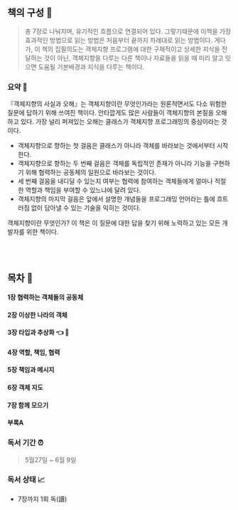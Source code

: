 ## 책의 구성 🎈
> 총 7장로 나눠지며, 유기적인 흐름으로 연결되어 있다. 
> 그렇기때문에 이책을 가장 효과적인 방법으로 읽는 방법은 처음부터 끝까지 차례대로 읽는 방법이다. 
> 게다가, 이 책의 집필의도는 객체지향 프로그램에 대한 구체적이고 상세한 지식을 전달하는 것이 아닌,
> 객체지향을 다루는 다른 책이나 자료들을 읽을 때 미리 알고 잇으면 도움될 기본배경과 지식을 다루는 책이다. 
 

### 요약 📜
『객체지향의 사실과 오해』는 객체지향이란 무엇인가라는 원론적면서도 다소 위험한 질문에 답하기 위해 쓰여진 책이다.
안타깝게도 많은 사람들이 객체지향의 본질을 오해하고 있다.
가장 널리 퍼져있는 오해는 클래스가 객체지향 프로그래밍의 중심이라는 것이다.
- 객체지향으로 향하는 첫 걸음은 클래스가 아니라 객체를 바라보는 것에서부터 시작한다.
- 객체지향으로 향하는 두 번째 걸음은 객체를 독립적인 존재가 아니라 기능을 구현하기 위해 협력하는 공동체의 일원으로 바라보는 것이다.
- 세 번째 걸음을 내디딜 수 있는지 여부는 협력에 참여하는 객체들에게 얼마나 적절한 역할과 책임을 부여할 수 있느냐에 달려 있다. 
- 객체지향의 마지막 걸음은 앞에서 설명한 개념들을 프로그래밍 언어라는 틀에 흐트러짐 없이 담아낼 수 있는 기술을 익히는 것이다. 

객체지향이란 무엇인가? 이 책은 이 질문에 대한 답을 찾기 위해 노력하고 있는 모든 개발자를 위한 책이다.


<br></br>

## 목차 🔻
#### 1장 협력하는 객체들의 공동체  
#### 2장 이상한 나라의 객체 
#### 3장 타입과 추상화    👈 👀
#### 4장 역할, 책임, 협력 
#### 5장 책임과 메시지  
#### 6장 객체 지도  
#### 7장 함께 모으기
#### 부록A


### 독서 기간 ⏰
 > 5월27일 ~ 6월 9일

### 독서 상태 📈
 - 7장까지 1회 독(讀)

